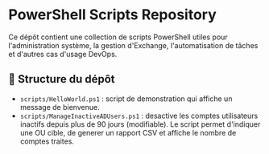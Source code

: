 # PowerShell Scripts Repository

Ce dépôt contient une collection de scripts PowerShell utiles pour l'administration système, la gestion d'Exchange, l'automatisation de tâches et d'autres cas d'usage DevOps.

## 📂 Structure du dépôt


- `scripts/HelloWorld.ps1` : script de demonstration qui affiche un message de bienvenue.
- `scripts/ManageInactiveADUsers.ps1` : desactive les comptes utilisateurs inactifs depuis plus de 90 jours (modifiable). Le script
  permet d'indiquer une OU cible, de generer un rapport CSV et affiche le nombre de comptes traites.

